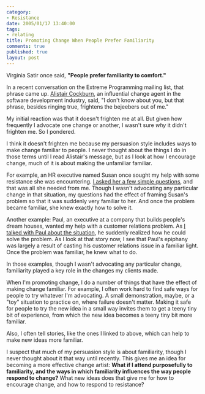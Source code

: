 ```yaml
--- 
category: 
- Resistance
date: 2005/01/17 13:40:00
tags: 
- relating
title: Promoting Change When People Prefer Familiarity
comments: true
published: true
layout: post
---
```


<p>Virginia Satir once said, <strong>"People prefer familiarity to comfort."</strong>
</p>
<p>In a recent conversation on the Extreme Programming mailing list, that phrase came up.  <a href="http://alistair.cockburn.us/">Alistair Cockburn</a>, an influential change agent in the software development industry, said, "I don't know about you, but that phrase, besides ringing true, frightens the bejeebers out of me."</p>
<p>My initial reaction was that it doesn't frighten me at all.  But given how frequently I advocate one change or another, I wasn't sure <em>why</em> it didn't frighten me.  So I pondered.</p>
<p>I think it doesn't frighten me because my persuasion style includes ways to make change familiar to people.  I never thought about the things I do in those terms until I read Alistair's message, but as I look at how I encourage change, much of it is about making the unfamiliar familiar.</p>
<p>For example, an HR executive named Susan once sought my help with some resistance she was encountering.  <a href="http://www.dhemery.com/cwd/2003/12/a_story_of_resistance_resolved.html">I asked her a few simple questions</a>, and that was all she needed from me.  Though I wasn't advocating any particular change in that situation, my questions had the effect of framing Susan's problem so that it was suddenly very familiar to her.  And once the problem became familiar, she knew exactly how to solve it.</p>
<p>Another example:  Paul, an executive at a company that builds people's dream houses, wanted my help with a customer relations problem.  As <a href="http://www.dhemery.com/cwd/2003/05/after_all_weve_done_for_them.html">I talked with Paul about the situation</a>, he suddenly realized how he could solve the problem.  As I look at that story now, I see that Paul's epiphany was largely a result of casting his customer relations issue in a familiar light.  Once the problem was familiar, he knew what to do.</p>
<p>In those examples, though I wasn't advocating any particular change, familiarity played a key role in the changes my clients made.</p>
<p>When I'm promoting change, I do a number of things that have the effect of making change familiar.  For example, I often work hard to find safe ways for people to try whatever I'm advocating.  A small demonstration, maybe, or a "toy" situation to practice on, where failure doesn't matter.  Making it safe for people to try the new idea in a small way invites them to get a teeny tiny bit of experience, from which the new idea becomes a teeny tiny bit more familiar.</p>
<p>Also, I often tell stories, like the ones I linked to above, which can help to make new ideas more familiar.</p>
<p>I suspect that much of my persuasion style is about familiarity, though I never thought about it that way until recently.  This gives me an idea for becoming a more effective change artist:  <strong>What if I attend purposefully to familiarity, and the ways in which familiarity influences the way people respond to change?</strong>  What new ideas does that give me for how to encourage change, and how to respond to resistance?</p>
